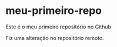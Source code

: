 # meu-primeiro-repo
Este é o meu primeiro repositório no Github

Fiz uma alteração no repositório remoto.
